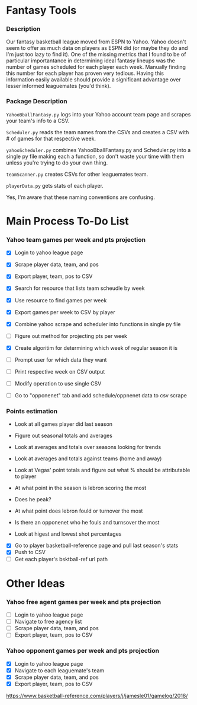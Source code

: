 # Fantasy Tools

### Description

Our fantasy basketball league moved from ESPN to Yahoo. Yahoo doesn't seem to offer as much data on players as ESPN did (or maybe they do and I'm just too lazy to find it). One of the missing metrics that I found to be of particular importantance in determining ideal fantasy lineups was the number of games scheduled for each player each week. Manually finding this number for each player has proven very tedious. Having this information easily available should provide a significant advantage over lesser informed leaguemates (you'd think).

### Package Description

`YahooBballFantasy.py` logs into your Yahoo account team page and scrapes your team's info to a CSV.

`Scheduler.py` reads the team names from the CSVs and creates a CSV with # of games for that respective week.

`yahooScheduler.py` combines YahooBballFantasy.py and Scheduler.py into a single py file making each a function, so don't waste your time with them unless you're trying to do your own thing.

`teamScanner.py` creates CSVs for other leaguemates team.

`playerData.py` gets stats of each player.

Yes, I'm aware that these naming conventions are confusing.

# Main Process To-Do List

### Yahoo team games per week and pts projection

- [x] Login to yahoo league page
- [x] Scrape player data, team, and pos
- [X] Export player, team, pos to CSV
- [X] Search for resource that lists team scheudle by week
- [X] Use resource to find games per week
- [X] Export games per week to CSV by player
- [X] Combine yahoo scrape and scheduler into functions in single py file
- [ ] Figure out method for projecting pts per week
- [X] Create algoritim for determining which week of regular season it is
- [ ] Prompt user for which data they want
- [ ] Print respective week on CSV output
- [ ] Modify operation to use single CSV
- [ ] Go to "opponenet" tab and add schedule/oppnenet data to csv scrape


### Points estimation

- Look at all games player did last season
- Figure out seasonal totals and averages
- Look at averages and totals over seasons looking for trends
- Look at averages and totals against teams (home and away)
- Look at Vegas' point totals and figure out what % should be attributable to player

- At what point in the season is lebron scoring the most
- Does he peak?
- At what point does lebron fould or turnover the most
- Is there an opponenet who he fouls and turnsover the most
- Look at higest and lowest shot percentages

- [x] Go to player basketball-reference page and pull last season's stats
- [x] Push to CSV
- [ ] Get each player's bsktball-ref url path

# Other Ideas

### Yahoo free agent games per week and pts projection

- [ ] Login to yahoo league page
- [ ] Navigate to free agency list
- [ ] Scrape player data, team, and pos
- [ ] Export player, team, pos to CSV

### Yahoo opponent games per week and pts projection

- [X] Login to yahoo league page
- [X] Navigate to each leaguemate's team
- [X] Scrape player data, team, and pos
- [X] Export player, team, pos to CSV

https://www.basketball-reference.com/players/j/jamesle01/gamelog/2018/
